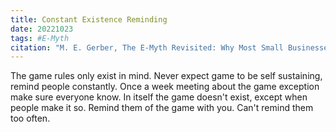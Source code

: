```yaml
---
title: Constant Existence Reminding
date: 20221023
tags: #E-Myth
citation: "M. E. Gerber, The E-Myth Revisited: Why Most Small Businesses Don’t Work and What to Do About It. Harper Collins, 2009."
---
```

The game rules only exist in mind. Never expect game to be self sustaining, remind people constantly. Once a week meeting about the game exception make sure everyone know. In itself the game doesn't exist, except when people make it so. Remind them of the game with you. Can't remind them too often.